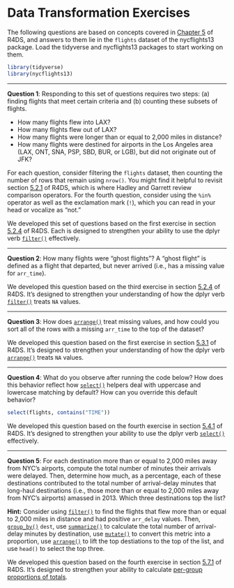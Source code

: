 Data Transformation Exercises
================

The following questions are based on concepts covered in
[Chapter 5](https://r4ds.had.co.nz/transform.html) of R4DS, and answers
to them lie in the `flights` dataset of the nycflights13 package. Load
the tidyverse and nycflights13 packages to start working on them.

``` r
library(tidyverse)
library(nycflights13)
```

-----

**Question 1**: Responding to this set of questions requires two steps:
(a) finding flights that meet certain criteria and (b) counting these
subsets of flights.

  - How many flights flew into LAX?
  - How many flights flew out of LAX?
  - How many flights were longer than or equal to 2,000 miles in
    distance?
  - How many flights were destined for airports in the Los Angeles area
    (LAX, ONT, SNA, PSP, SBD, BUR, or LGB), but did not originate out of
    JFK?

For each question, consider filtering the `flights` dataset, then
counting the number of rows that remain using `nrow()`. You might find
it helpful to revisit section
[5.2.1](https://r4ds.had.co.nz/transform.html#comparisons) of R4DS,
which is where Hadley and Garrett review comparison operators. For the
fourth question, consider using the `%in%` operator as well as the
exclamation mark (`!`), which you can read in your head or vocalize as
“not.”

We developed this set of questions based on the first exercise in
section [5.2.4](http://r4ds.had.co.nz/transform.html#exercises-7) of
R4DS. Each is designed to strengthen your ability to use the dplyr verb
[`filter()`](http://r4ds.had.co.nz/transform.html#filter-rows-with-filter)
effectively.

-----

**Question 2**: How many flights were “ghost flights”? A “ghost flight”
is defined as a flight that departed, but never arrived (i.e., has a
missing value for `arr_time`).

We developed this question based on the third exercise in section
[5.2.4](http://r4ds.had.co.nz/transform.html#exercises-7) of R4DS. It’s
designed to strengthen your understanding of how the dplyr verb
[`filter()`](http://r4ds.had.co.nz/transform.html#filter-rows-with-filter)
treats `NA` values.

-----

**Question 3**: How does
[`arrange()`](http://r4ds.had.co.nz/transform.html#arrange-rows-with-arrange)
treat missing values, and how could you sort all of the rows with a
missing `arr_time` to the top of the dataset?

We developed this question based on the first exercise in section
[5.3.1](http://r4ds.had.co.nz/transform.html#exercises-8) of R4DS. It’s
designed to strengthen your understanding of how the dplyr verb
[`arrange()`](http://r4ds.had.co.nz/transform.html#arrange-rows-with-arrange)
treats `NA` values.

-----

**Question 4**: What do you observe after running the code below? How
does this behavior reflect how
[`select()`](http://r4ds.had.co.nz/transform.html#select-columns-with-select)
helpers deal with uppercase and lowercase matching by default? How can
you override this default behavior?

``` r
select(flights, contains("TIME"))
```

We developed this question based on the fourth exercise in section
[5.4.1](http://r4ds.had.co.nz/transform.html#exercises-9) of R4DS. It’s
designed to strengthen your ability to use the dplyr verb
[`select()`](http://r4ds.had.co.nz/transform.html#select-columns-with-select)
effectively.

-----

**Question 5**: For each destination more than or equal to 2,000 miles
away from NYC’s airports, compute the total number of minutes their
arrivals were delayed. Then, determine how much, as a percentage, each
of these destinations contributed to the total number of arrival-delay
minutes that long-haul destinations (i.e., those more than or equal to
2,000 miles away from NYC’s airports) amassed in 2013. Which three
destinations top the list?

**Hint:** Consider using
[`filter()`](http://r4ds.had.co.nz/transform.html#filter-rows-with-filter)
to find the flights that flew more than or equal to 2,000 miles in
distance and had positive `arr_delay` values. Then,
[`group_by()`](http://r4ds.had.co.nz/transform.html#grouped-summaries-with-summarise)
`dest`, use
[`summarize()`](http://r4ds.had.co.nz/transform.html#grouped-summaries-with-summarise)
to calculate the total number of arrival-delay minutes by destination,
use
[`mutate()`](http://r4ds.had.co.nz/transform.html#add-new-variables-with-mutate)
to convert this metric into a proportion, use
[`arrange()`](http://r4ds.had.co.nz/transform.html#arrange-rows-with-arrange)
to lift the top destiations to the top of the list, and use `head()` to
select the top three.

We developed this question based on the fourth exercise in section
[5.7.1](http://r4ds.had.co.nz/transform.html#exercises-12) of R4DS. It’s
designed to strengthen your ability to calculate [per-group proportions
of
totals](http://r4ds.had.co.nz/transform.html#grouped-mutates-and-filters).
